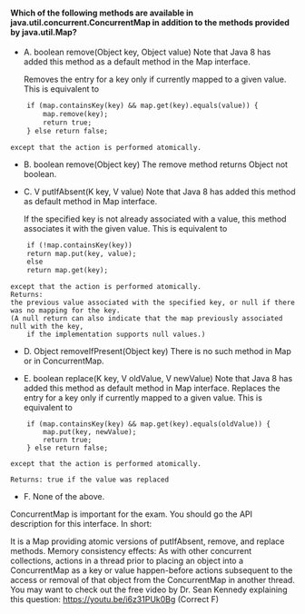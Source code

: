 #### Which of the following methods are available in java.util.concurrent.ConcurrentMap in addition to the methods provided by java.util.Map?

* A. boolean remove(Object key, Object value)
    Note that Java 8 has added this method as a default method in the Map interface.

    Removes the entry for a key only if currently mapped to a given value. This is equivalent to
``` txt
    if (map.containsKey(key) && map.get(key).equals(value)) {
        map.remove(key);
        return true;
    } else return false;
```
    except that the action is performed atomically.

* B. boolean remove(Object key)
    The remove method returns Object not boolean.
    
* C. V putIfAbsent(K key, V value)
    Note that Java 8 has added this method as default method in Map interface.
    
    If the specified key is not already associated with a value,
    this method associates it with the given value. This is equivalent to

```txt
    if (!map.containsKey(key))
    return map.put(key, value);
    else
    return map.get(key);
```

    except that the action is performed atomically.
    Returns:
    the previous value associated with the specified key, or null if there was no mapping for the key.
    (A null return can also indicate that the map previously associated null with the key,
        if the implementation supports null values.)
        
* D. Object removeIfPresent(Object key)
    There is no such method in Map or in ConcurrentMap.
    
* E. boolean replace(K key, V oldValue, V newValue)
    Note that Java 8 has added this method as default method in Map interface.
    Replaces the entry for a key only if currently mapped to a given value. This is equivalent to
```
    if (map.containsKey(key) && map.get(key).equals(oldValue)) {
        map.put(key, newValue);
        return true;
    } else return false;
``` 

    except that the action is performed atomically.

    Returns: true if the value was replaced

* F. None of the above.

ConcurrentMap is important for the exam.
You should go the API description for this interface. In short:

It is a Map providing atomic versions of putIfAbsent, remove, and replace methods.
Memory consistency effects: As with other concurrent collections,
actions in a thread prior to placing an object into a ConcurrentMap
as a key or value happen-before actions subsequent
to the access or removal of that object from the ConcurrentMap in another thread.
You may want to check out the free video by Dr.
Sean Kennedy explaining this question: https://youtu.be/i6z31PUk0Bg
(Correct F)
    
